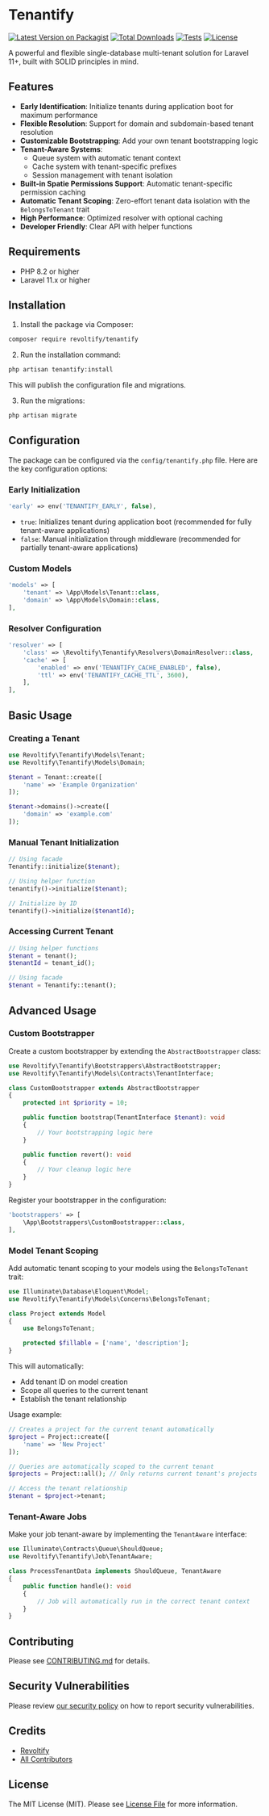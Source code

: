 # Tenantify

[![Latest Version on Packagist](https://img.shields.io/packagist/v/revoltify/tenantify.svg)](https://packagist.org/packages/revoltify/tenantify)
[![Total Downloads](https://img.shields.io/packagist/dt/revoltify/tenantify.svg)](https://packagist.org/packages/revoltify/tenantify)
[![Tests](https://github.com/revoltify/tenantify/actions/workflows/run-tests.yml/badge.svg)](https://github.com/revoltify/tenantify/actions/workflows/run-tests.yml)
[![License](https://img.shields.io/github/license/revoltify/tenantify)](https://github.com/revoltify/tenantify/blob/main/LICENSE.md)

A powerful and flexible single-database multi-tenant solution for Laravel 11+, built with SOLID principles in mind.

## Features

- **Early Identification**: Initialize tenants during application boot for maximum performance
- **Flexible Resolution**: Support for domain and subdomain-based tenant resolution
- **Customizable Bootstrapping**: Add your own tenant bootstrapping logic
- **Tenant-Aware Systems**:
  - Queue system with automatic tenant context
  - Cache system with tenant-specific prefixes
  - Session management with tenant isolation
- **Built-in Spatie Permissions Support**: Automatic tenant-specific permission caching
- **Automatic Tenant Scoping**: Zero-effort tenant data isolation with the `BelongsToTenant` trait
- **High Performance**: Optimized resolver with optional caching
- **Developer Friendly**: Clear API with helper functions

## Requirements

- PHP 8.2 or higher
- Laravel 11.x or higher

## Installation

1. Install the package via Composer:

```bash
composer require revoltify/tenantify
```

2. Run the installation command:

```bash
php artisan tenantify:install
```

This will publish the configuration file and migrations.

3. Run the migrations:

```bash
php artisan migrate
```

## Configuration

The package can be configured via the `config/tenantify.php` file. Here are the key configuration options:

### Early Initialization

```php
'early' => env('TENANTIFY_EARLY', false),
```

- `true`: Initializes tenant during application boot (recommended for fully tenant-aware applications)
- `false`: Manual initialization through middleware (recommended for partially tenant-aware applications)

### Custom Models

```php
'models' => [
    'tenant' => \App\Models\Tenant::class,
    'domain' => \App\Models\Domain::class,
],
```

### Resolver Configuration

```php
'resolver' => [
    'class' => \Revoltify\Tenantify\Resolvers\DomainResolver::class,
    'cache' => [
        'enabled' => env('TENANTIFY_CACHE_ENABLED', false),
        'ttl' => env('TENANTIFY_CACHE_TTL', 3600),
    ],
],
```

## Basic Usage

### Creating a Tenant

```php
use Revoltify\Tenantify\Models\Tenant;
use Revoltify\Tenantify\Models\Domain;

$tenant = Tenant::create([
    'name' => 'Example Organization'
]);

$tenant->domains()->create([
    'domain' => 'example.com'
]);
```

### Manual Tenant Initialization

```php
// Using facade
Tenantify::initialize($tenant);

// Using helper function
tenantify()->initialize($tenant);

// Initialize by ID
tenantify()->initialize($tenantId);
```

### Accessing Current Tenant

```php
// Using helper functions
$tenant = tenant();
$tenantId = tenant_id();

// Using facade
$tenant = Tenantify::tenant();
```

## Advanced Usage

### Custom Bootstrapper

Create a custom bootstrapper by extending the `AbstractBootstrapper` class:

```php
use Revoltify\Tenantify\Bootstrappers\AbstractBootstrapper;
use Revoltify\Tenantify\Models\Contracts\TenantInterface;

class CustomBootstrapper extends AbstractBootstrapper
{
    protected int $priority = 10;

    public function bootstrap(TenantInterface $tenant): void
    {
        // Your bootstrapping logic here
    }

    public function revert(): void
    {
        // Your cleanup logic here
    }
}
```

Register your bootstrapper in the configuration:

```php
'bootstrappers' => [
    \App\Bootstrappers\CustomBootstrapper::class,
],
```

### Model Tenant Scoping

Add automatic tenant scoping to your models using the `BelongsToTenant` trait:

```php
use Illuminate\Database\Eloquent\Model;
use Revoltify\Tenantify\Models\Concerns\BelongsToTenant;

class Project extends Model
{
    use BelongsToTenant;

    protected $fillable = ['name', 'description'];
}
```

This will automatically:
- Add tenant ID on model creation
- Scope all queries to the current tenant
- Establish the tenant relationship

Usage example:
```php
// Creates a project for the current tenant automatically
$project = Project::create([
    'name' => 'New Project'
]);

// Queries are automatically scoped to the current tenant
$projects = Project::all(); // Only returns current tenant's projects

// Access the tenant relationship
$tenant = $project->tenant;
```

### Tenant-Aware Jobs

Make your job tenant-aware by implementing the `TenantAware` interface:

```php
use Illuminate\Contracts\Queue\ShouldQueue;
use Revoltify\Tenantify\Job\TenantAware;

class ProcessTenantData implements ShouldQueue, TenantAware
{
    public function handle(): void
    {
        // Job will automatically run in the correct tenant context
    }
}
```

## Contributing

Please see [CONTRIBUTING.md](CONTRIBUTING.md) for details.

## Security Vulnerabilities

Please review [our security policy](../../security/policy) on how to report security vulnerabilities.

## Credits

- [Revoltify](https://github.com/revoltify)
- [All Contributors](../../contributors)

## License

The MIT License (MIT). Please see [License File](LICENSE) for more information.